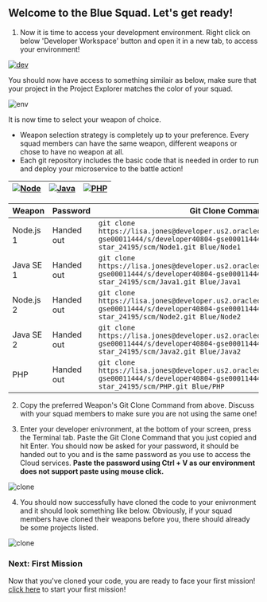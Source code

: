 ## Welcome to the Blue Squad. Let's get ready! ##

1. Now it is time to access your development environment. Right click on below 'Developer Workspace' button and open it in a new tab, to access your environment! 

[![dev](codenvy-contribute.svg)](http://129.144.150.92/dashboard/#/ide/che/Blue)

You should now have access to something similair as below, make sure that your project in the Project Explorer matches the color of your squad.

![env](../images/che_welcome.PNG)

It is now time to select your weapon of choice.

+ Weapon selection strategy is completely up to your preference. Every squad members can have the same weapon, different weapons or chose to have no weapon at all.
+ Each git repository includes the basic code that is needed in order to run and deploy your microservice to the battle action!

| [![Node](nodejs.png)](Blue.md) | [![Java](javase.png)](Blue.md) | [![PHP](php.png)](Blue.md) |
|:---:|:---:|:---:|

| Weapon        | Password     | Git Clone Command  |
| ------------- |-------------| -----|
| Node.js 1      | Handed out | ``` git clone https://lisa.jones@developer.us2.oraclecloud.com/developer40804-gse00011444/s/developer40804-gse00011444_dev-star_24195/scm/Node1.git Blue/Node1 ``` |
| Java SE 1     | Handed out      |   ``` git clone https://lisa.jones@developer.us2.oraclecloud.com/developer40804-gse00011444/s/developer40804-gse00011444_dev-star_24195/scm/Java1.git Blue/Java1 ``` |
| Node.js 2    | Handed out | ``` git clone https://lisa.jones@developer.us2.oraclecloud.com/developer40804-gse00011444/s/developer40804-gse00011444_dev-star_24195/scm/Node2.git Blue/Node2 ``` |
| Java SE 2    | Handed out      |   ``` git clone https://lisa.jones@developer.us2.oraclecloud.com/developer40804-gse00011444/s/developer40804-gse00011444_dev-star_24195/scm/Java2.git Blue/Java2 ``` |
| PHP | Handed out      |  ``` git clone https://lisa.jones@developer.us2.oraclecloud.com/developer40804-gse00011444/s/developer40804-gse00011444_dev-star_24195/scm/PHP.git Blue/PHP ``` |

2. Copy the preferred Weapon's Git Clone Command from above. Discuss with your squad members to make sure you are not using the same one! 

3. Enter your developer enivronment, at the bottom of your screen, press the Terminal tab. Paste the Git Clone Command that you just copied and hit Enter. You should now be asked for your password, it should be handed out to you and is the same password as you use to access the Cloud services. **Paste the password using Ctrl + V as our environment does not support paste using mouse click.**

![clone](../images/che_clone.PNG)

4. You should now successfully have cloned the code to your enivronment and it should look something like below. Obviously, if your squad members have cloned their weapons before you, there should already be some projects listed.

![clone](../images/che_project.PNG)

### Next: First Mission ###				
Now that you've cloned your code, you are ready to face your first mission! [click here](../missions/deploy.md) to start your first mission!
